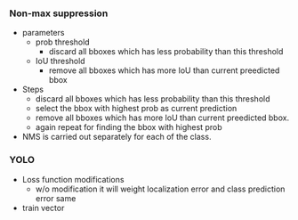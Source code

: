 ### Non-max suppression
- parameters
	- prob threshold
		- discard all bboxes which has less probability than this threshold
	- IoU threshold
		- remove all bboxes which has more IoU than current preedicted bbox
- Steps
	- discard all bboxes which has less probability than this threshold
	- select the bbox with highest prob as current prediction
	- remove all bboxes which has more IoU than current preedicted bbox.
	- again repeat for finding the bbox with highest prob
- NMS is carried out separately for each of the class.


### YOLO
- Loss function modifications
	- w/o modification it will weight localization error and class prediction error same
- train vector